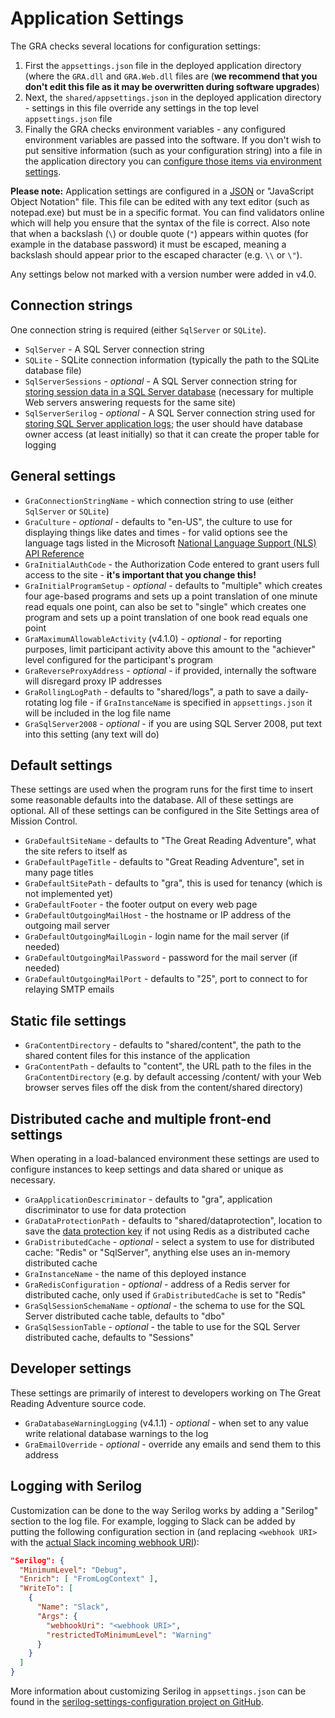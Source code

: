 # Application Settings

The GRA checks several locations for configuration settings:

1. First the `appsettings.json` file in the deployed application directory (where the `GRA.dll` and `GRA.Web.dll` files are (**we recommend that you don't edit this file as it may be overwritten during software upgrades**)
2. Next, the `shared/appsettings.json` in the deployed application directory - settings in this file override any settings in the top level `appsettings.json` file
3. Finally the GRA checks environment variables - any configured environment variables are passed into the software. If you don't wish to put sensitive information (such as your configuration string) into a file in the application directory you can [configure those items via environment settings](https://docs.microsoft.com/en-us/aspnet/core/fundamentals/configuration/#environment-variables-configuration-provider).

**Please note:** Application settings are configured in a [JSON](https://json.org/example.html) or "JavaScript Object Notation" file. This file can be edited with any text editor (such as notepad.exe) but must be in a specific format. You can find validators online which will help you ensure that the syntax of the file is correct. Also note that when a backslash (`\`) or double quote (`"`) appears within quotes (for example in the database password) it must be escaped, meaning a backslash should appear prior to the escaped character (e.g. `\\` or `\"`).

Any settings below not marked with a version number were added in v4.0.

## Connection strings

One connection string is required (either `SqlServer` or `SQLite`).

- `SqlServer` - A SQL Server connection string
- `SQLite` - SQLite connection information (typically the path to the SQLite database file)
- `SqlServerSessions` - *optional* - A SQL Server connection string for [storing session data in a SQL Server database](https://docs.microsoft.com/en-us/aspnet/core/performance/caching/distributed?view=aspnetcore-2.2#using-a-sql-server-distributed-cache) (necessary for multiple Web servers answering requests for the same site)
- `SqlServerSerilog` - *optional* - A SQL Server connection string used for [storing SQL Server application logs](https://github.com/serilog/serilog-sinks-mssqlserver); the user should have database owner access (at least initially) so that it can create the proper table for logging

## General settings

- `GraConnectionStringName` - which connection string to use (either `SqlServer` or `SQLite`)
- `GraCulture` - *optional* - defaults to "en-US", the culture to use for displaying things like dates and times - for valid options see the language tags listed in the Microsoft [National Language Support (NLS) API Reference](http://go.microsoft.com/fwlink/?LinkId=200048)
- `GraInitialAuthCode` - the Authorization Code entered to grant users full access to the site - **it's important that you change this!**
- `GraInitialProgramSetup` - *optional* - defaults to "multiple" which creates four age-based programs and sets up a point translation of one minute read equals one point, can also be set to "single" which creates one program and sets up a point translation of one book read equals one point
- `GraMaximumAllowableActivity` (v4.1.0) - *optional* - for reporting purposes, limit participant activity above this amount to the "achiever" level configured for the participant's program
- `GraReverseProxyAddress` - *optional* - if provided, internally the software will disregard proxy IP addresses
- `GraRollingLogPath` - defaults to "shared/logs", a path to save a daily-rotating log file - if `GraInstanceName` is specified in `appsettings.json` it will be included in the log file name
- `GraSqlServer2008` - *optional* - if you are using SQL Server 2008, put text into this setting (any text will do)

## Default settings

These settings are used when the program runs for the first time to insert some reasonable defaults into the database. All of these settings are optional. All of these settings can be configured in the Site Settings area of Mission Control.

- `GraDefaultSiteName` - defaults to "The Great Reading Adventure", what the site refers to itself as
- `GraDefaultPageTitle` - defaults to "Great Reading Adventure", set in many page titles
- `GraDefaultSitePath` - defaults to "gra", this is used for tenancy (which is not implemented yet)
- `GraDefaultFooter` - the footer output on every web page
- `GraDefaultOutgoingMailHost` - the hostname or IP address of the outgoing mail server
- `GraDefaultOutgoingMailLogin` - login name for the mail server (if needed)
- `GraDefaultOutgoingMailPassword` - password for the mail server (if needed)
- `GraDefaultOutgoingMailPort` - defaults to "25", port to connect to for relaying SMTP emails

## Static file settings

- `GraContentDirectory` - defaults to "shared/content", the path to the shared content files for this instance of the application
- `GraContentPath` - defaults to "content", the URL path to the files in the `GraContentDirectory` (e.g. by default accessing /content/ with your Web browser serves files off the disk from the content/shared directory)

## Distributed cache and multiple front-end settings

When operating in a load-balanced environment these settings are used to configure instances to keep settings and data shared or unique as necessary.

- `GraApplicationDescriminator` - defaults to "gra", application discriminator to use for data protection
- `GraDataProtectionPath` - defaults to "shared/dataprotection", location to save the [data protection key](https://docs.microsoft.com/en-us/aspnet/core/security/data-protection/?view=aspnetcore-2.2) if not using Redis as a distributed cache
- `GraDistributedCache` - *optional* - select a system to use for distributed cache: "Redis" or "SqlServer", anything else uses an in-memory distributed cache
- `GraInstanceName` - the name of this deployed instance
- `GraRedisConfiguration` - *optional* - address of a Redis server for distributed cache, only used if `GraDistributedCache` is set to "Redis"
- `GraSqlSessionSchemaName` - *optional* - the schema to use for the SQL Server distributed cache table, defaults to "dbo"
- `GraSqlSessionTable` - *optional* - the table to use for the SQL Server distributed cache, defaults to "Sessions"

## Developer settings

These settings are primarily of interest to developers working on The Great Reading Adventure source code.

- `GraDatabaseWarningLogging` (v4.1.1) - *optional* - when set to any value write relational database warnings to the log
- `GraEmailOverride` - *optional* - override any emails and send them to this address

## Logging with Serilog

Customization can be done to the way Serilog works by adding a "Serilog" section to the log file. For example, logging to Slack can be added by putting the following configuration section in (and replacing `<webhook URI>` with the [actual Slack incoming webhook URI](https://my.slack.com/services/new/incoming-webhook/)):

```json
"Serilog": {
  "MinimumLevel": "Debug",
  "Enrich": [ "FromLogContext" ],
  "WriteTo": [
    {
      "Name": "Slack",
      "Args": {
        "webhookUri": "<webhook URI>",
        "restrictedToMinimumLevel": "Warning"
      }
    }
  ]
}
```

More information about customizing Serilog in `appsettings.json` can be found in the [serilog-settings-configuration project on GitHub](https://github.com/serilog/serilog-settings-configuration).
